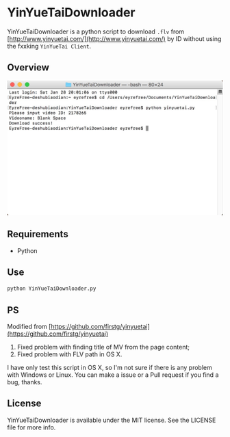 # YinYueTaiDownloader

YinYueTaiDownloader is a python script to download `.flv` from [http://www.yinyuetai.com/](http://www.yinyuetai.com/) by ID without using the fxxking `YinYueTai Client`.

## Overview

![](assets/screenshot.png)

## Requirements

- Python

## Use

```python
python YinYueTaiDownloader.py
```

## PS

Modified from [https://github.com/firstg/yinyuetai](https://github.com/firstg/yinyuetai)

1. Fixed problem with finding title of MV from the page content;
2. Fixed problem with FLV path in OS X.

I have only test this script in OS X, so I'm not sure if there is any problem with Windows or Linux. You can make a issue or a Pull request if you find a bug, thanks.

## License

YinYueTaiDownloader is available under the MIT license. See the LICENSE file for more info.
